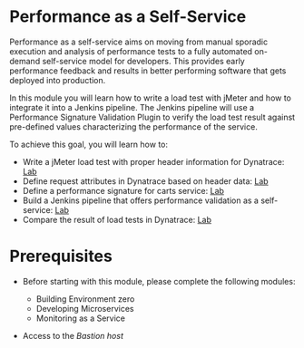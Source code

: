 # Performance as a Self-Service

Performance as a self-service aims on moving from manual sporadic execution and analysis of performance tests to a fully automated on-demand self-service model for developers. This provides early performance feedback and results in better performing software that gets deployed into production.

In this module you will learn how to write a load test with jMeter and how to integrate it into a Jenkins pipeline. The Jenkins pipeline will use a Performance Signature Validation Plugin to verify the load test result against pre-defined values characterizing the performance of the service. 

To achieve this goal, you will learn how to:
* Write a jMeter load test with proper header information for Dynatrace: [Lab](./01_Write_Load_Test_Script)
* Define request attributes in Dynatrace based on header data: [Lab](./02_Define_Request_Attributes)
* Define a performance signature for carts service: [Lab](./03_Define_Performance_Signature)
* Build a Jenkins pipeline that offers performance validation as a self-service: [Lab](./04_Define_Performance_Pipeline)
* Compare the result of load tests in Dynatrace: [Lab](./06_Compare_Tests_in_Dynatrace)


# Prerequisites

* Before starting with this module, please complete the following modules:
    * Building Environment zero
    * Developing Microservices
    * Monitoring as a Service

* Access to the *Bastion host*

